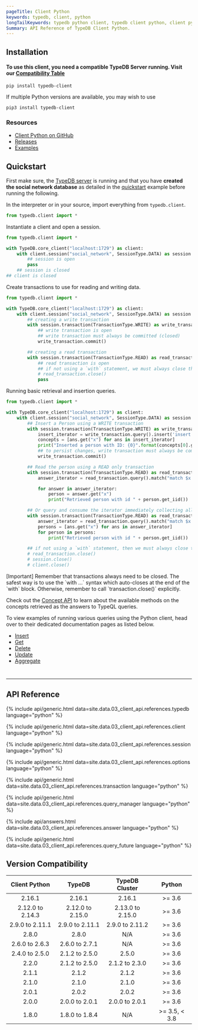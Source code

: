 ```yaml
---
pageTitle: Client Python
keywords: typedb, client, python
longTailKeywords: typedb python client, typedb client python, client python, python client
Summary: API Reference of TypeDB Client Python.
---
```


## Installation

#### To use this client, you need a compatible TypeDB Server running. Visit our [Compatibility Table](#version-compatibility)

```
pip install typedb-client
```

If multiple Python versions are available, you may wish to use

```
pip3 install typedb-client
```

### Resources

- [Client Python on GitHub](https://github.com/vaticle/typedb-client-python)
- [Releases](https://github.com/vaticle/typedb-client-python/releases)
- [Examples](https://github.com/vaticle/typedb-examples)

## Quickstart

First make sure, the [TypeDB server](/docs/running-typedb/install-and-run#start-the-typedb-server) is running and that
you have **created the social network database** as detailed in
the [quickstart](00-general/04-quickstart.md#download-and-load-the-complete-schema) example before running the
following.

In the interpreter or in your source, import everything from `typedb.client`.

<!-- test-example social_network_python_client_a.py -->

```python
from typedb.client import *
```

Instantiate a client and open a session.

<!-- test-example social_network_python_client_b.py -->

```python
from typedb.client import *

with TypeDB.core_client("localhost:1729") as client:
    with client.session("social_network", SessionType.DATA) as session:
        ## session is open
        pass
    ## session is closed
## client is closed
```

Create transactions to use for reading and writing data.

<!-- test-example social_network_python_client_c.py -->

```python
from typedb.client import *

with TypeDB.core_client("localhost:1729") as client:
    with client.session("social_network", SessionType.DATA) as session:
        ## creating a write transaction
        with session.transaction(TransactionType.WRITE) as write_transaction:
            ## write transaction is open
            ## write transaction must always be committed (closed)
            write_transaction.commit()

        ## creating a read transaction
        with session.transaction(TransactionType.READ) as read_transaction:
            ## read transaction is open
            ## if not using a `with` statement, we must always close the read transaction like so
            # read_transaction.close()
            pass
```

Running basic retrieval and insertion queries.

<!-- test-example social_network_python_client_d.py -->

```python
from typedb.client import *

with TypeDB.core_client("localhost:1729") as client:
    with client.session("social_network", SessionType.DATA) as session:
        ## Insert a Person using a WRITE transaction
        with session.transaction(TransactionType.WRITE) as write_transaction:
            insert_iterator = write_transaction.query().insert('insert $x isa person, has email "x@email.com";')
            concepts = [ans.get("x") for ans in insert_iterator]
            print("Inserted a person with ID: {0}".format(concepts[0].get_iid()))
            ## to persist changes, write transaction must always be committed (closed)
            write_transaction.commit()

        ## Read the person using a READ only transaction
        with session.transaction(TransactionType.READ) as read_transaction:
            answer_iterator = read_transaction.query().match("match $x isa person; get $x; limit 10;")

            for answer in answer_iterator:
                person = answer.get("x")
                print("Retrieved person with id " + person.get_iid())

        ## Or query and consume the iterator immediately collecting all the results
        with session.transaction(TransactionType.READ) as read_transaction:
            answer_iterator = read_transaction.query().match("match $x isa person; get $x; limit 10;")
            persons = [ans.get("x") for ans in answer_iterator]
            for person in persons:
                print("Retrieved person with id " + person.get_iid())

        ## if not using a `with` statement, then we must always close the session and the read transaction
        # read_transaction.close()
        # session.close()
        # client.close()
```

<div class="note">
[Important]
Remember that transactions always need to be closed. The safest way is to use the `with ...` syntax which auto-closes at the end of the `with` block. Otherwise, remember to call `transaction.close()` explicitly.
</div>

Check out the [Concept API](../04-concept-api/00-overview.md) to learn about the available methods on the concepts
retrieved as the answers to TypeQL queries.

To view examples of running various queries using the Python client, head over to their dedicated documentation pages as
listed below.

- [Insert](../11-query/03-insert-query.md)
- [Get](../11-query/02-get-query.md)
- [Delete](../11-query/04-delete-query.md)
- [Update](../11-query/05-update-query.md)
- [Aggregate](../11-query/06-aggregate-query.md)

<hr style="margin-top: 40px;" />

## API Reference

{% include api/generic.html data=site.data.03_client_api.references.typedb language="python" %}

{% include api/generic.html data=site.data.03_client_api.references.client language="python" %}

{% include api/generic.html data=site.data.03_client_api.references.session language="python" %}

{% include api/generic.html data=site.data.03_client_api.references.options language="python" %}

{% include api/generic.html data=site.data.03_client_api.references.transaction language="python" %}

{% include api/generic.html data=site.data.03_client_api.references.query_manager language="python" %}

{% include api/answers.html data=site.data.03_client_api.references.answer language="python" %}

{% include api/generic.html data=site.data.03_client_api.references.query_future language="python" %}

## Version Compatibility

|  Client Python   |      TypeDB      |  TypeDB Cluster  |     Python     |
|:----------------:|:----------------:|:----------------:|:--------------:|
|      2.16.1      |      2.16.1      |      2.16.1      |    \>= 3.6     |
| 2.12.0 to 2.14.3 | 2.12.0 to 2.15.0 | 2.13.0 to 2.15.0 |    \>= 3.6     |
| 2.9.0 to 2.11.1  | 2.9.0 to 2.11.1  | 2.9.0 to 2.11.2  |    \>= 3.6     |
|      2.8.0       |      2.8.0       |       N/A        |    \>= 3.6     |
|  2.6.0 to 2.6.3  |  2.6.0 to 2.7.1  |       N/A        |    \>= 3.6     |
|  2.4.0 to 2.5.0  |  2.1.2 to 2.5.0  |      2.5.0       |    \>= 3.6     |
|      2.2.0       |  2.1.2 to 2.5.0  |  2.1.2 to 2.3.0  |    \>= 3.6     |
|      2.1.1       |      2.1.2       |      2.1.2       |    \>= 3.6     |
|      2.1.0       |      2.1.0       |      2.1.0       |    \>= 3.6     |
|      2.0.1       |      2.0.2       |      2.0.2       |    \>= 3.6     |
|      2.0.0       |  2.0.0 to 2.0.1  |  2.0.0 to 2.0.1  |    \>= 3.6     |
|      1.8.0       |  1.8.0 to 1.8.4  |       N/A        | \>= 3.5, < 3.8 |
